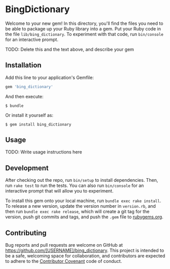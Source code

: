 # BingDictionary

Welcome to your new gem! In this directory, you'll find the files you need to be able to package up your Ruby library into a gem. Put your Ruby code in the file `lib/bing_dictionary`. To experiment with that code, run `bin/console` for an interactive prompt.

TODO: Delete this and the text above, and describe your gem

## Installation

Add this line to your application's Gemfile:

```ruby
gem 'bing_dictionary'
```

And then execute:

    $ bundle

Or install it yourself as:

    $ gem install bing_dictionary

## Usage

TODO: Write usage instructions here

## Development

After checking out the repo, run `bin/setup` to install dependencies. Then, run `rake test` to run the tests. You can also run `bin/console` for an interactive prompt that will allow you to experiment.

To install this gem onto your local machine, run `bundle exec rake install`. To release a new version, update the version number in `version.rb`, and then run `bundle exec rake release`, which will create a git tag for the version, push git commits and tags, and push the `.gem` file to [rubygems.org](https://rubygems.org).

## Contributing

Bug reports and pull requests are welcome on GitHub at https://github.com/[USERNAME]/bing_dictionary. This project is intended to be a safe, welcoming space for collaboration, and contributors are expected to adhere to the [Contributor Covenant](http://contributor-covenant.org) code of conduct.

